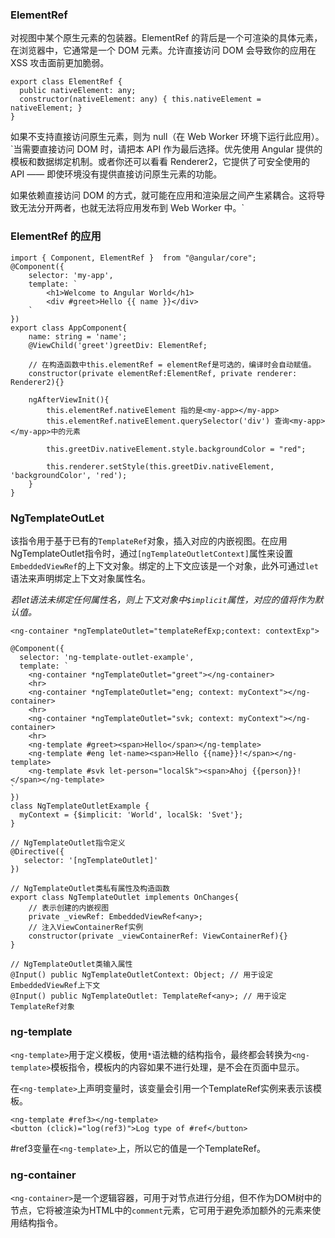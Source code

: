 ### ElementRef

对视图中某个原生元素的包装器。ElementRef 的背后是一个可渲染的具体元素，在浏览器中，它通常是一个 DOM 元素。允许直接访问 DOM 会导致你的应用在 XSS 攻击面前更加脆弱。

```
export class ElementRef {
  public nativeElement: any;
  constructor(nativeElement: any) { this.nativeElement = nativeElement; }
}
```

如果不支持直接访问原生元素，则为 null（在 Web Worker 环境下运行此应用）。`当需要直接访问 DOM 时，请把本 API 作为最后选择。优先使用 Angular 提供的模板和数据绑定机制。或者你还可以看看 Renderer2，它提供了可安全使用的 API —— 即使环境没有提供直接访问原生元素的功能。

如果依赖直接访问 DOM 的方式，就可能在应用和渲染层之间产生紧耦合。这将导致无法分开两者，也就无法将应用发布到 Web Worker 中。`

### ElementRef 的应用

```
import { Component, ElementRef }  from "@angular/core";
@Component({
    selector: 'my-app',
    template: `
        <h1>Welcome to Angular World</h1>
        <div #greet>Hello {{ name }}</div>
    `
})
export class AppComponent{
    name: string = 'name';
    @ViewChild('greet')greetDiv: ElementRef;

    // 在构造函数中this.elementRef = elementRef是可选的，编译时会自动赋值。
    constructor(private elementRef:ElementRef, private renderer: Renderer2){}

    ngAfterViewInit(){
        this.elementRef.nativeElement 指的是<my-app></my-app>
        this.elementRef.nativeElement.querySelector('div') 查询<my-app></my-app>中的元素

        this.greetDiv.nativeElement.style.backgroundColor = "red";

        this.renderer.setStyle(this.greetDiv.nativeElement, 'backgroundColor', 'red');
    }
}
```

### NgTemplateOutLet
该指令用于基于已有的`TemplateRef`对象，插入对应的内嵌视图。在应用NgTemplateOutlet指令时，通过`[ngTemplateOutletContext]`属性来设置`EmbeddedViewRef`的上下文对象。绑定的上下文应该是一个对象，此外可通过`let`语法来声明绑定上下文对象属性名。

*若let语法未绑定任何属性名，则上下文对象中`$implicit`属性，对应的值将作为默认值。*

```
<ng-container *ngTemplateOutlet="templateRefExp;context: contextExp">

@Component({
  selector: 'ng-template-outlet-example',
  template: `
    <ng-container *ngTemplateOutlet="greet"></ng-container>
    <hr>
    <ng-container *ngTemplateOutlet="eng; context: myContext"></ng-container>
    <hr>
    <ng-container *ngTemplateOutlet="svk; context: myContext"></ng-container>
    <hr>
    <ng-template #greet><span>Hello</span></ng-template>
    <ng-template #eng let-name><span>Hello {{name}}!</span></ng-template>
    <ng-template #svk let-person="localSk"><span>Ahoj {{person}}!</span></ng-template>
`
})
class NgTemplateOutletExample {
  myContext = {$implicit: 'World', localSk: 'Svet'};
}
```

```
// NgTemplateOutlet指令定义
@Directive({
   selector: '[ngTemplateOutlet]'
})

// NgTemplateOutlet类私有属性及构造函数
export class NgTemplateOutlet implements OnChanges{
    // 表示创建的内嵌视图
    private _viewRef: EmbeddedViewRef<any>;
    // 注入ViewContainerRef实例
    constructor(private _viewContainerRef: ViewContainerRef){}
}

// NgTemplateOutlet类输入属性
@Input() public NgTemplateOutletContext: Object; // 用于设定EmbeddedViewRef上下文
@Input() public NgTemplateOutlet: TemplateRef<any>; // 用于设定TemplateRef对象
```


### ng-template
`<ng-template>`用于定义模板，使用`*`语法糖的结构指令，最终都会转换为`<ng-template>`模板指令，模板内的内容如果不进行处理，是不会在页面中显示。

在`<ng-template>`上声明变量时，该变量会引用一个TemplateRef实例来表示该模板。
```
<ng-template #ref3></ng-template>
<button (click)="log(ref3)">Log type of #ref</button>
```
#ref3变量在`<ng-template>`上，所以它的值是一个TemplateRef。

### ng-container
`<ng-container>`是一个逻辑容器，可用于对节点进行分组，但不作为DOM树中的节点，它将被渲染为HTML中的`comment`元素，它可用于避免添加额外的元素来使用结构指令。
